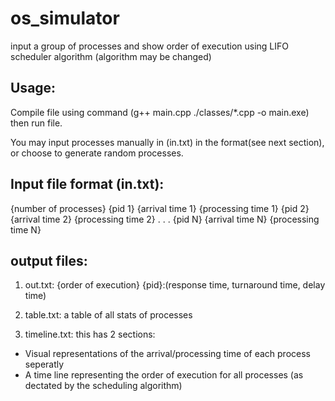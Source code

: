 # os_simulator

input a group of processes and show order of execution using LIFO scheduler algorithm (algorithm may be changed)
    
## Usage:
Compile file using command (g++ main.cpp ./classes/*.cpp -o main.exe) then run file.

You may input processes manually in (in.txt) in the format(see next section),
or choose to generate random processes.


## Input file format (in.txt):
{number of processes}
{pid 1} {arrival time 1} {processing time 1}
{pid 2} {arrival time 2} {processing time 2}
.
.
.
{pid N} {arrival time N} {processing time N}

## output files:
1) out.txt:
{order of execution}
{pid}:(response time, turnaround time, delay time)

2) table.txt:
a table of all stats of processes

3) timeline.txt:
this has 2 sections:
* Visual representations of the arrival/processing time of each process seperatly
* A time line representing the order of execution for all processes (as dectated by the scheduling algorithm)
